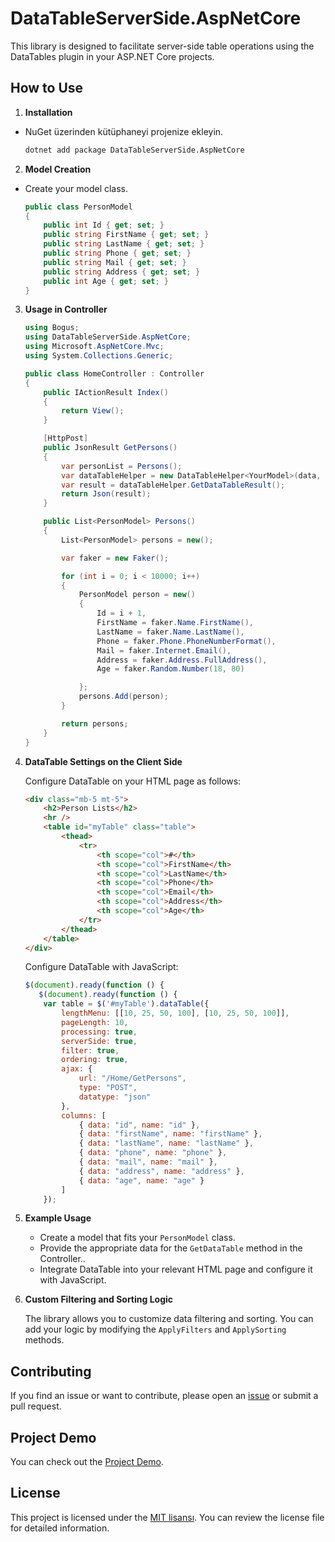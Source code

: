 # DataTableServerSide.AspNetCore

This library is designed to facilitate server-side table operations using the DataTables plugin in your ASP.NET Core projects.


## How to Use

1. **Installation**

  - NuGet üzerinden kütüphaneyi projenize ekleyin.

    ```bash
    dotnet add package DataTableServerSide.AspNetCore
    ```

2. **Model Creation**

  - Create your model class.

    ```csharp
    public class PersonModel
    {
        public int Id { get; set; }
        public string FirstName { get; set; }
        public string LastName { get; set; }
        public string Phone { get; set; }
        public string Mail { get; set; }
        public string Address { get; set; }
        public int Age { get; set; }
    }
    ```
3. **Usage in Controller**
    ```csharp
    using Bogus;
    using DataTableServerSide.AspNetCore;
    using Microsoft.AspNetCore.Mvc;
    using System.Collections.Generic;

    public class HomeController : Controller
    {
        public IActionResult Index()
        {
            return View();
        }

        [HttpPost]
        public JsonResult GetPersons()
        {
            var personList = Persons();
            var dataTableHelper = new DataTableHelper<YourModel>(data, Request);
            var result = dataTableHelper.GetDataTableResult();
            return Json(result);
        }

        public List<PersonModel> Persons()
        {
            List<PersonModel> persons = new();

            var faker = new Faker();

            for (int i = 0; i < 10000; i++)
            {
                PersonModel person = new()
                {
                    Id = i + 1,
                    FirstName = faker.Name.FirstName(),
                    LastName = faker.Name.LastName(),
                    Phone = faker.Phone.PhoneNumberFormat(),
                    Mail = faker.Internet.Email(),
                    Address = faker.Address.FullAddress(),
                    Age = faker.Random.Number(18, 80)

                };
                persons.Add(person);
            }

            return persons;
        }
    }
    ```

4. **DataTable Settings on the Client Side**

   Configure DataTable on your HTML page as follows:

    ```html
    <div class="mb-5 mt-5">
        <h2>Person Lists</h2>
        <hr />
        <table id="myTable" class="table">
            <thead>
                <tr>
                    <th scope="col">#</th>
                    <th scope="col">FirstName</th>
                    <th scope="col">LastName</th>
                    <th scope="col">Phone</th>
                    <th scope="col">Email</th>
                    <th scope="col">Address</th>
                    <th scope="col">Age</th>
                </tr>
            </thead>
        </table>
    </div>
    ```
    Configure DataTable with JavaScript:
    
    ```javascript
    $(document).ready(function () {
       $(document).ready(function () {
        var table = $('#myTable').dataTable({
            lengthMenu: [[10, 25, 50, 100], [10, 25, 50, 100]],
            pageLength: 10,
            processing: true,
            serverSide: true,
            filter: true,
            ordering: true,
            ajax: {
                url: "/Home/GetPersons",
                type: "POST",
                datatype: "json"
            },
            columns: [
                { data: "id", name: "id" },
                { data: "firstName", name: "firstName" },
                { data: "lastName", name: "lastName" },
                { data: "phone", name: "phone" },
                { data: "mail", name: "mail" },
                { data: "address", name: "address" },
                { data: "age", name: "age" }
            ]
        });
    ```

5. **Example Usage**

    - Create a model that fits your `PersonModel` class.
    - Provide the appropriate data for the `GetDataTable` method in the Controller..
    - Integrate DataTable into your relevant HTML page and configure it with JavaScript.

6. **Custom Filtering and Sorting Logic**

    The library allows you to customize data filtering and sorting. You can add your logic by modifying the `ApplyFilters` and `ApplySorting` methods.

## Contributing
If you find an issue or want to contribute, please open an [issue](https://github.com/aliyavuztt/DataTableServerSide.AspNetCore/issues) or submit a pull request.

## Project Demo

You can check out the [Project Demo](https://github.com/aliyavuztt/ServerSideTable.Demo).

## License

This project is licensed under the [MIT lisansı](LICENSE). You can review the license file for detailed information.